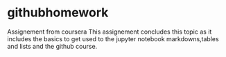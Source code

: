 # githubhomework
Assignement from coursera 
This assignement concludes this topic as it includes the basics to get used to the jupyter notebook markdowns,tables and lists and the github course. 
